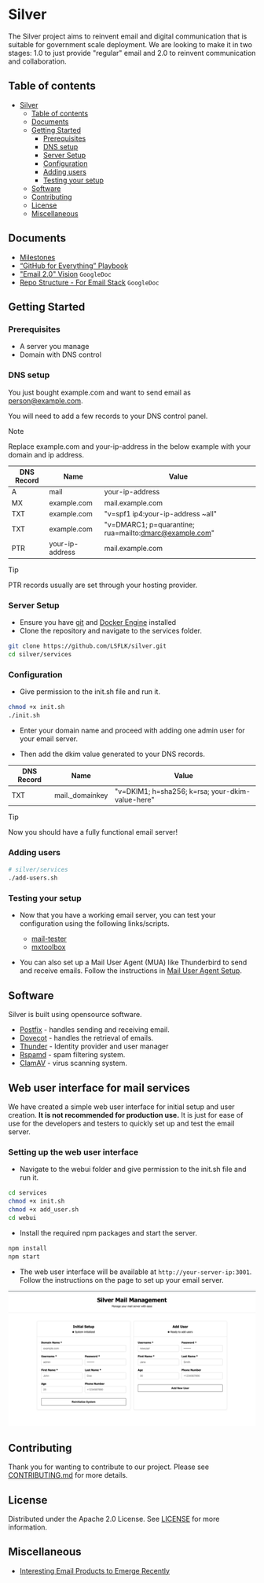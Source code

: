 # Silver
The Silver project aims to reinvent email and digital communication that is suitable for government scale deployment. We are looking to make it in two stages: 1.0 to just provide "regular" email and 2.0 to reinvent communication and collaboration.

## Table of contents
- [Silver](#silver)
  - [Table of contents](#table-of-contents)
  - [Documents](#documents)
  - [Getting Started](#getting-started)
    - [Prerequisites](#prerequisites)
    - [DNS setup](#dns-setup)
    - [Server Setup](#server-setup)
    - [Configuration](#configuration)
    - [Adding users](#adding-users)
    - [Testing your setup](#testing-your-setup)
  - [Software](#software)
  - [Contributing](#contributing)
  - [License](#license)
  - [Miscellaneous](#miscellaneous)

## Documents
- [Milestones](docs/Milestones-M1.md)
- [“GitHub for Everything” Playbook](docs/GitHub-For-Everything.md)
- ["Email 2.0" Vision](https://docs.google.com/document/d/1UhHqHrKbZYFzUngQCGakBcmqluxVOoHgMthrG8ySJ88/) `GoogleDoc`
- [Repo Structure - For Email Stack](https://docs.google.com/document/d/1iRFtq-M2M4U8a_87zbNJb7XHrJsIFGZJKfUYu1rlUHY) `GoogleDoc`

## Getting Started
### Prerequisites
- A server you manage
- Domain with DNS control

### DNS setup
You just bought <a>example.com</a> and want to send email as person@example.com.

You will need to add a few records to your DNS control panel.

> [!Note]
> Replace example.com and your-ip-address in the below example with your domain and ip address.

| DNS Record | Name | Value |
|----------|----------|----------|
| A   | mail  | your-ip-address |
| MX   |  example.com  | mail.example.com   |
| TXT   | example.com  | "v=spf1 ip4:your-ip-address ~all"|
| TXT  | example.com  | "v=DMARC1; p=quarantine; rua=mailto:dmarc@example.com"  |
| PTR   | your-ip-address | mail.example.com |

> [!Tip]
> PTR records usually are set through your hosting provider. 

### Server Setup
- Ensure you have [git](https://git-scm.com/downloads/linux) and [Docker Engine](https://docs.docker.com/engine/install/) installed
-  Clone the repository and navigate to the services folder.

```bash
git clone https://github.com/LSFLK/silver.git
cd silver/services
```

### Configuration
- Give permission to the init.sh file and run it.

```bash
chmod +x init.sh
./init.sh
```

- Enter your domain name and proceed with adding one admin user for your email server.

- Then add the dkim value generated to your DNS records.

| DNS Record | Name | Value |
|----------|----------|----------|
| TXT   | mail._domainkey | "v=DKIM1; h=sha256; k=rsa; your-dkim-value-here" |


> [!Tip]
>  Now you should have a fully functional email server!

### Adding users

```bash
# silver/services
./add-users.sh
```

### Testing your setup
- Now that you have a working email server, you can test your configuration using the following links/scripts.

  - [mail-tester](https://www.mail-tester.com/)
  - [mxtoolbox](https://mxtoolbox.com/SuperTool.aspx)

- You can also set up a Mail User Agent (MUA) like Thunderbird to send and receive emails. Follow the instructions in [Mail User Agent Setup](docs/Mail-User-Agent-Setup.md).

## Software

Silver is built using opensource software. 

- [Postfix](https://www.postfix.org/) - handles sending and receiving email.
- [Dovecot](https://doc.dovecot.org/2.3/) - handles the retrieval of emails.
- [Thunder](https://github.com/asgardeo/thunder) - Identity provider and user manager
- [Rspamd](https://rspamd.com/) - spam filtering system.
- [ClamAV](https://docs.clamav.net/Introduction.html) -  virus scanning system.

## Web user interface for mail services
We have created a simple web user interface for initial setup and user creation. <b>It is not recommended for production use.</b> It is just for ease of use for the developers and testers to quickly set up and test the email server.

### Setting up the web user interface
- Navigate to the webui folder and give permission to the init.sh file and run it.
```bash
cd services
chmod +x init.sh
chmod +x add_user.sh
cd webui
```
- Install the required npm packages and start the server.
```bash
npm install
npm start
```
- The web user interface will be available at `http://your-server-ip:3001`. Follow the instructions on the page to set up your email server.

![Silver Mail WebUI Screenshot](docs/images/webui.png)

## Contributing

Thank you for wanting to contribute to our project. Please see [CONTRIBUTING.md](https://github.com/LSFLK/silver/blob/main/docs/CONTRIBUTING.md) for more details.

## License 

Distributed under the Apache 2.0 License. See [LICENSE](https://github.com/LSFLK/silver/blob/main/LICENSE) for more information.

## Miscellaneous

- [Interesting Email Products to Emerge Recently](docs/New-Email-Products.md)
